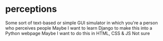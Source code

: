 # perceptions
Some sort of text-based or simple GUI simulator in which you're a person who perceives people
Maybe I want to learn Django to make this into a Python webpage
Maybe I want to do this in HTML, CSS & JS
Not sure
